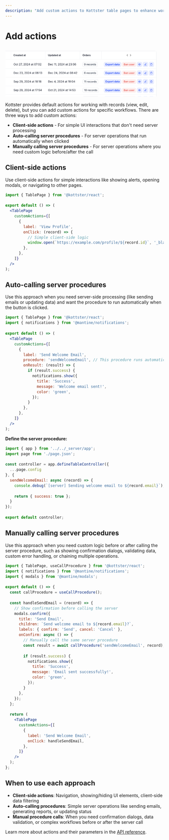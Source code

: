 ```yaml
---
description: "Add custom actions to Kottster table pages to enhance workflows. Learn how to create client-side actions, auto-calling server procedures, and manually calling server procedures."
---
```


# Add actions

![Example of custom actions in Kottster](./example-custom-actions.png)

Kottster provides default actions for working with records (view, edit, delete), but you can add custom actions for specific workflows. There are three ways to add custom actions:

- **Client-side actions** - For simple UI interactions that don't need server processing
- **Auto-calling server procedures** - For server operations that run automatically when clicked
- **Manually calling server procedures** - For server operations where you need custom logic before/after the call

## Client-side actions

Use client-side actions for simple interactions like showing alerts, opening modals, or navigating to other pages.

```jsx [app/pages/users/index.jsx]
import { TablePage } from '@kottster/react';

export default () => (
  <TablePage
    customActions={[
      {
        label: 'View Profile',
        onClick: (record) => {
          // Simple client-side logic
          window.open(`https://example.com/profile/${record.id}`, '_blank');
        },
      },
    ]}
  />
);
```

## Auto-calling server procedures

Use this approach when you need server-side processing (like sending emails or updating data) and want the procedure to run automatically when the button is clicked.

```jsx [app/pages/users/index.jsx]
import { TablePage } from '@kottster/react';
import { notifications } from '@mantine/notifications';

export default () => (
  <TablePage
    customActions={[
      {
        label: 'Send Welcome Email',
        procedure: 'sendWelcomeEmail', // This procedure runs automatically
        onResult: (result) => {
          if (result.success) {
            notifications.show({
              title: 'Success',
              message: 'Welcome email sent!',
              color: 'green',
            });
          }
        },
      },
    ]}
  />
);
```

**Define the server procedure:**

```js [app/pages/users/api.server.js]
import { app } from '../../_server/app';
import page from './page.json';

const controller = app.defineTableController({
  ...page.config
}, {
  sendWelcomeEmail: async (record) => {
    console.debug(`[server] Sending welcome email to ${record.email}`);
    
    return { success: true };
  }
});

export default controller;
```

## Manually calling server procedures

Use this approach when you need custom logic before or after calling the server procedure, such as showing confirmation dialogs, validating data, custom error handling, or chaining multiple operations.

```jsx [app/pages/users/index.jsx]
import { TablePage, useCallProcedure } from '@kottster/react';
import { notifications } from '@mantine/notifications';
import { modals } from '@mantine/modals';

export default () => {
  const callProcedure = useCallProcedure();

  const handleSendEmail = (record) => {
    // Show confirmation before calling the server
    modals.confirm({
      title: 'Send Email',
      children: `Send welcome email to ${record.email}?`,
      labels: { confirm: 'Send', cancel: 'Cancel' },
      onConfirm: async () => {
        // Manually call the same server procedure
        const result = await callProcedure('sendWelcomeEmail', record);
        
        if (result.success) {
          notifications.show({
            title: 'Success',
            message: 'Email sent successfully!',
            color: 'green',
          });
        }
      },
    });
  };

  return (
    <TablePage
      customActions={[
        {
          label: 'Send Welcome Email',
          onClick: handleSendEmail,
        },
      ]}
    />
  );
};
```

## When to use each approach

- **Client-side actions**: Navigation, showing/hiding UI elements, client-side data filtering
- **Auto-calling procedures**: Simple server operations like sending emails, generating reports, or updating status
- **Manual procedure calls**: When you need confirmation dialogs, data validation, or complex workflows before or after the server call

Learn more about actions and their parameters in the [API reference](../configuration/api.md).